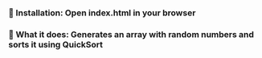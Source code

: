 ### :large_blue_diamond: Installation: Open index.html in your browser

### :large_orange_diamond: What it does: Generates an array with random numbers and sorts it using QuickSort

